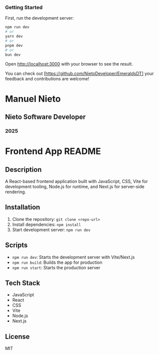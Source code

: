 

### Getting Started

First, run the development server:

```bash
npm run dev
# or
yarn dev
# or
pnpm dev
# or
bun dev
```

Open [http://localhost:3000](http://localhost:3000) with your browser to see the result.

You can check out  [https://github.com/NietoDeveloper/EmeraldsDT] your feedback and contributions are welcome!

# Manuel Nieto 

##  Nieto Software Developer  

### 2025

# Frontend App README

## Description
A React-based frontend application built with JavaScript, CSS, Vite for development tooling, Node.js for runtime, and Next.js for server-side rendering.

## Installation
1. Clone the repository: `git clone <repo-url>`
2. Install dependencies: `npm install`
3. Start development server: `npm run dev`

## Scripts
- `npm run dev`: Starts the development server with Vite/Next.js
- `npm run build`: Builds the app for production
- `npm run start`: Starts the production server

## Tech Stack
- JavaScript
- React
- CSS
- Vite
- Node.js
- Next.js

## License
MIT
